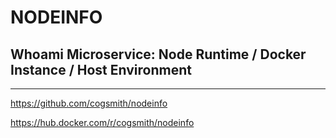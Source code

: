 # NODEINFO

## Whoami Microservice: Node Runtime / Docker Instance / Host Environment

---

https://github.com/cogsmith/nodeinfo

https://hub.docker.com/r/cogsmith/nodeinfo